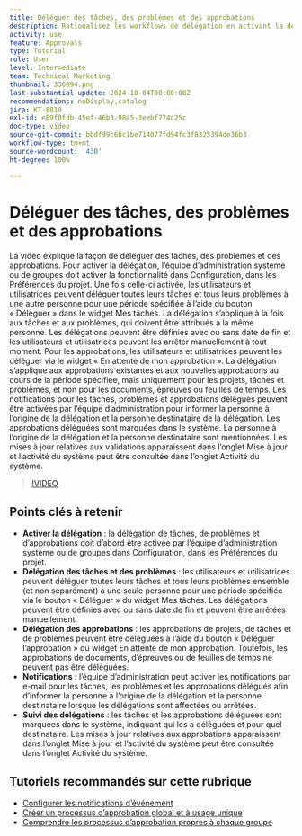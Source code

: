 ```yaml
---
title: Déléguer des tâches, des problèmes et des approbations
description: Rationalisez les workflows de délégation en activant la délégation des tâches et des approbations dans la configuration, en utilisant les boutons « Déléguer » et « Déléguer l’approbation », en définissant les notifications par e-mail pour les affectations et en suivant les mises à jour et l’activité du système pour une supervision claire.
activity: use
feature: Approvals
type: Tutorial
role: User
level: Intermediate
team: Technical Marketing
thumbnail: 336094.png
last-substantial-update: 2024-10-04T00:00:00Z
recommendations: noDisplay,catalog
jira: KT-8810
exl-id: e89f0fdb-45ef-46b3-9845-3eebf774c25c
doc-type: video
source-git-commit: bbdf99c6bc1be714077fd94fc3f8325394de36b3
workflow-type: tm+mt
source-wordcount: '430'
ht-degree: 100%

---
```


# Déléguer des tâches, des problèmes et des approbations

La vidéo explique la façon de déléguer des tâches, des problèmes et des approbations. Pour activer la délégation, l’équipe d’administration système ou de groupes doit activer la fonctionnalité dans Configuration, dans les Préférences du projet. Une fois celle-ci activée, les utilisateurs et utilisatrices peuvent déléguer toutes leurs tâches et tous leurs problèmes à une autre personne pour une période spécifiée à l’aide du bouton « Déléguer » dans le widget Mes tâches. La délégation s’applique à la fois aux tâches et aux problèmes, qui doivent être attribués à la même personne. Les délégations peuvent être définies avec ou sans date de fin et les utilisateurs et utilisatrices peuvent les arrêter manuellement à tout moment.
Pour les approbations, les utilisateurs et utilisatrices peuvent les déléguer via le widget « En attente de mon approbation ». La délégation s’applique aux approbations existantes et aux nouvelles approbations au cours de la période spécifiée, mais uniquement pour les projets, tâches et problèmes, et non pour les documents, épreuves ou feuilles de temps. Les notifications pour les tâches, problèmes et approbations délégués peuvent être activées par l’équipe d’administration pour informer la personne à l’origine de la délégation et la personne destinataire de la délégation.
Les approbations déléguées sont marquées dans le système. La personne à l’origine de la délégation et la personne destinataire sont mentionnées. Les mises à jour relatives aux validations apparaissent dans l’onglet Mise à jour et l’activité du système peut être consultée dans l’onglet Activité du système.


>[!VIDEO](https://video.tv.adobe.com/v/3446378/?quality=12&learn=on&enablevpops=1&captions=fre_fr)

## Points clés à retenir

* **Activer la délégation** : la délégation de tâches, de problèmes et d’approbations doit d’abord être activée par l’équipe d’administration système ou de groupes dans Configuration, dans les Préférences du projet.
* **Délégation des tâches et des problèmes** : les utilisateurs et utilisatrices peuvent déléguer toutes leurs tâches et tous leurs problèmes ensemble (et non séparément) à une seule personne pour une période spécifiée via le bouton « Déléguer » du widget Mes tâches. Les délégations peuvent être définies avec ou sans date de fin et peuvent être arrêtées manuellement.
* **Délégation des approbations** : les approbations de projets, de tâches et de problèmes peuvent être déléguées à l’aide du bouton « Déléguer l’approbation » du widget En attente de mon approbation. Toutefois, les approbations de documents, d’épreuves ou de feuilles de temps ne peuvent pas être déléguées.
* **Notifications** : l’équipe d’administration peut activer les notifications par e-mail pour les tâches, les problèmes et les approbations délégués afin d’informer la personne à l’origine de la délégation et la personne destinataire lorsque les délégations sont affectées ou arrêtées.
* **Suivi des délégations** : les tâches et les approbations déléguées sont marquées dans le système, indiquant qui les a déléguées et pour quel destinataire. Les mises à jour relatives aux approbations apparaissent dans l’onglet Mise à jour et l’activité du système peut être consultée dans l’onglet Activité du système.


## Tutoriels recommandés sur cette rubrique

* [Configurer les notifications d’événement](/help/administration-and-setup/email-and-in-app-notifications/admin-set-up-event-notifications.md)
* [Créer un processus d’approbation global et à usage unique](/help/manage-work/approval-processes-and-milestone-paths/create-a-single-use-approval-process.md)
* [Comprendre les processus d’approbation propres à chaque groupe](/help/administration-and-setup/approval-processes-and-milestone-paths/group-specific-approval-processes.md)

